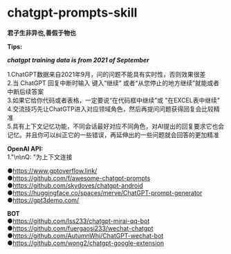 # chatgpt-prompts-skill
**君子生非异也,善假于物也** 

**Tips:**

***chatgpt training data is from 2021 of September***    

1.ChatGPT数据来自2021年9月，问的问题不能具有实时性，否则效果很差  
2.当 ChatGPT 回复中断时输入 键入“继续” 或者“从您停止的地方继续”就能或者中断后续答案  
3.如果它给你代码或者表格，一定要说“在代码框中继续”或 "在EXCEL表中继续"  
4.交流技巧先让ChatGTP进入对应领域角色，然后再提问问题获得回复会比较精准  
5.具有上下文记忆功能，不同会话最好对应不同角色，对AI提出的回复要求它也会记忆。并且你可以纠正它的一些错误，再延伸出的一些问题就会回答的更加精准  


**OpenAI API:**  
1."\n\nQ: "为上下文连接

 



●https://www.gptoverflow.link/    
●https://github.com/f/awesome-chatgpt-prompts    
●https://github.com/skydoves/chatgpt-android    
●https://huggingface.co/spaces/merve/ChatGPT-prompt-generator  
●https://gpt3demo.com/  

**BOT**  
●https://github.com/lss233/chatgpt-mirai-qq-bot  
●https://github.com/fuergaosi233/wechat-chatgpt  
●https://github.com/AutumnWhj/ChatGPT-wechat-bot  
●https://github.com/wong2/chatgpt-google-extension  

